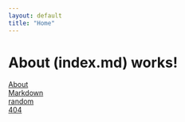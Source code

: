 ```yaml
---
layout: default
title: "Home"
---
```


# About (index.md) works!

[About](/README.md)  
[Markdown](/markdown/readme.md)  
[random](/missing)  
[404](/404.md)
